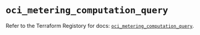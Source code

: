 # `oci_metering_computation_query`

Refer to the Terraform Registory for docs: [`oci_metering_computation_query`](https://registry.terraform.io/providers/oracle/oci/6.18.0/docs/resources/metering_computation_query).
